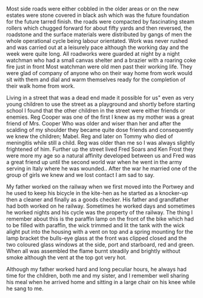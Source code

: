  Most side roads were either cobbled in the older areas or on the new estates were stone covered in black ash which was the future foundation for the future tarred finish. the roads were compacted by fascinating steam rollers which chugged forward for about fifty yards and then reversed, the roadstone and the surface materials were distributed by gangs of men the whole operational cycle being labour orientated. Work was never rushed and was carried out at a leisurely pace although the working day and the week were quite long. All roadworks were guarded at night by a night watchman who had a small canvas shelter and a brazier with a roaring coke fire just in front Most watchman were old men past their working life. They were glad of company of anyone who on their way home from work would sit with them and dial and warm themselves ready for the completion of their walk home from work.

Living in a street that was a dead end made it possible for us" even as very young children to use the street as a playground and shortly before starting school I found that the other children in the street were either friends or enemies. Reg Cooper was one of the first I knew as my mother was a great friend of Mrs. Cooper Who was older and wiser than her and after the scalding of my shoulder they became quite dose friends and consequently we knew the children; Mabel. Reg and later on Tommy who died of meningitis while still a child. Reg was older than me so I was always slightly frightened of him. Further up the street lived Fred Soars and Ken Frost they were more my age so a natural affinity developed between us and Fred was a great friend up until the second world war when he went in the army serving in Italy where he was wounded.. After the war he married one of the group of girls we knew and we lost contact I am sad to say.

My father worked on the railway when we first moved into the Portwey and he used to keep his bicycle in the kite-hen as he started as a knocker-up then a cleaner and finally as a goods checker. His father and grandfather had both worked on he railway. Sometimes he worked days and sometimes he worked nights and his cycle was the property of the railway. The thing I remember about this is the paraffin lamp on the front of the bike which had to be filled with paraffin, the wick trimmed and lit the tank with the wick alight put into the housing with a vent on top and a spring mounting for the lamp bracket the bulls-eye glass at the front was clipped closed and the two coloured glass windows at the side, port and starboard, red and green. When all was assembled the flame burnt steadily and brightly without smoke although the vent at the top got very hot.

Although my father worked hard and long peculiar hours, he always had time for the children, both me and my sister, and I remember well sharing his meal when he arrived home and sitting in a large chair on his knee while he sang to me.

